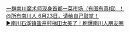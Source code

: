   
[一群南川魔术师现身首都一菜市场（有图有真相）！](http://www.dianyue.me/archives/729/03v61jqzmhid1ajv/)  
[@所有南川人 6月23日，请给自己鼓掌！](http://www.dianyue.me/archives/719/n057v6nqz98cbbui/)  
[▶南川石溪镇盐井村梯田太美了！刷爆南川人朋友圈](http://www.dianyue.me/archives/407/cphs1wjfz8l46cfx/)